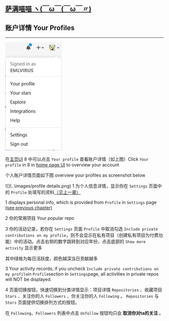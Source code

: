 ## [萨满喵喵 ヽ(￣ω￣(￣ω￣〃)](https://emlvirus.github.io/)

## 账户详情 Your Profiles

---

![](..\images/import.png)

在[主页UI](/chapter1.md) 8 中可以点击 `Your profile` 查看账户详情（如上图）Click `Your profile` in  8  in [home page UI](/chapter1.md) to overview your account

个人账户详情页面如下图 overview your profiles as screenshot below

![](..\images/profile details.png) 1 为个人信息详情，显示你在 `Settings` 页面中的 `Profile` 处填写的资料[（见上一章）](/settings.md)

1 displays personal info, which is provided from `Profile` in `Settings` page [(see previous chapter)](/settings.md)

2 你的常用项目 Your popular repo

3 你的活动记录，若你在 `Settings` 页面 `Profile` 中取消勾选  `Include private contributions on my profile`，则不会显示在私有项目（创建私有项目为付费功能）中的活动。点击右侧的数字跳转到对应年份，点击底部的 `Show more activity` 显示更多

其中绿格为每日活跃度，颜色越深当日贡献越多

3 Your activity records, if you uncheck `Include private contributions on my profile`in `Profile`section in `Settings`page, all activities in private repos will NOT be displayed.

4 页面切换按钮，快速切换到分类详情显示：项目详情 `Repositories` 、收藏项目 `Stars` 、关注你的人 `Followers` 、你关注你的人 `Following` 。 `Repositories` 与 `Stars` 页面提供切换排列方式的按钮。

在 `Following`、`Followers` 列表中点击 `Unfollow` 按钮均只会 **取消你对ta的关注** 。
